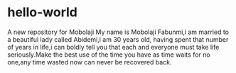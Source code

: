 # hello-world
A new repository for Mobolaji
My name is Mobolaji Fabunmi,i am married to a beautiful lady called Abidemi,i am 30 years old, having spent that number of years in life,i can boldly tell you that each and everyone must take life seriously.Make the best use of the time you have as time waits for no one,any time wasted now can never be recovered back.
